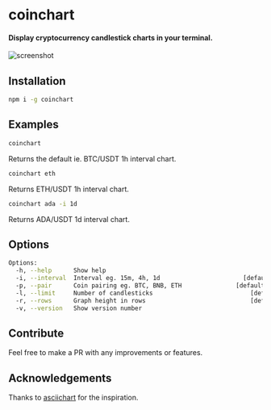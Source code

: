 # coinchart

#### Display cryptocurrency candlestick charts in your terminal.

![screenshot](https://user-images.githubusercontent.com/8098110/219873326-f8c39078-e1f5-4485-97fb-803dd2d1c4fd.png)


## Installation

```bash
npm i -g coinchart
```

## Examples 


```bash
coinchart
```

Returns the default ie. BTC/USDT 1h interval chart.

```bash
coinchart eth
```

Returns ETH/USDT 1h interval chart.

```bash
coinchart ada -i 1d
```

Returns ADA/USDT 1d interval chart.

## Options

```bash
Options:
  -h, --help      Show help
  -i, --interval  Interval eg. 15m, 4h, 1d                       [default: "1h"]
  -p, --pair      Coin pairing eg. BTC, BNB, ETH               [default: "USDT"]
  -l, --limit     Number of candlesticks                           [default: 50]
  -r, --rows      Graph height in rows                             [default: 25]
  -v, --version   Show version number
```

## Contribute

Feel free to make a PR with any improvements or features.

## Acknowledgements

Thanks to [asciichart](https://www.npmjs.com/package/asciichart) for the inspiration.
